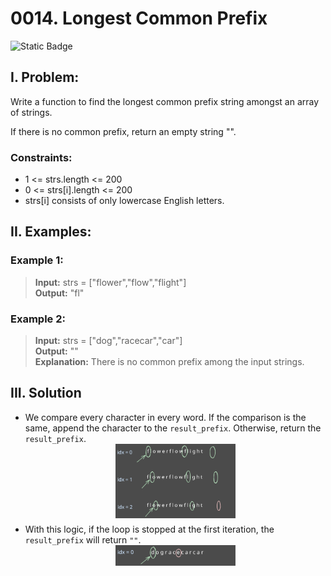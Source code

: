 # 0014. Longest Common Prefix
![Static Badge](https://img.shields.io/badge/Level-Easy-42c6c2)


## I. Problem:
Write a function to find the longest common prefix string amongst an array of strings.

If there is no common prefix, return an empty string "".

### Constraints:
- 1 <= strs.length <= 200
- 0 <= strs[i].length <= 200
- strs[i] consists of only lowercase English letters.


## II. Examples:
### Example 1:
> **Input:** strs = ["flower","flow","flight"]  
> **Output:** "fl"

### Example 2:
> **Input:** strs = ["dog","racecar","car"]  
> **Output:** ""  
> **Explanation:** There is no common prefix among the input strings.


## III. Solution
- We compare every character in every word. If the comparison is the same, append the character to the `result_prefix`. Otherwise, return the `result_prefix`.
  <div align="center" style="margin-bottom:6px">
    <img src="./assets/img-0014-001.svg" loading="lazy" width=40%>
  </div>
- With this logic, if the loop is stopped at the first iteration, the `result_prefix` will return `""`.
  <div align="center" style="margin-bottom:6px">
    <img src="./assets/img-0014-002.svg" loading="lazy" width=40%>
  </div align="center">
